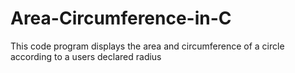 # Area-Circumference-in-C
This code program displays the area and circumference of a circle according to a users declared radius
